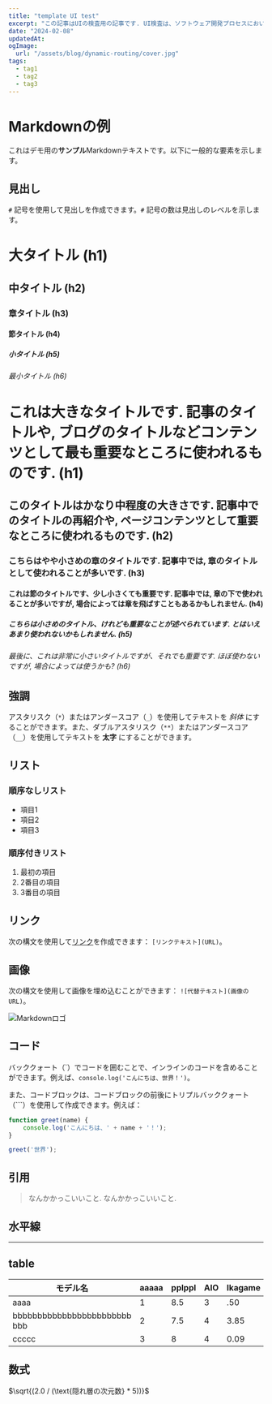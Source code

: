 ```yaml
---
title: "template UI test"
excerpt: "この記事はUIの検査用の記事です. UI検査は、ソフトウェア開発プロセスにおいて極めて重要な要素の一つです。ユーザーインターフェース（UI）は、ユーザーがシステムとやり取りする主要な手段であり、その品質が直接ユーザーエクスペリエンスに影響を与えます。そのため、UI検査はソフトウェア製品の成功に欠かせないプロセスとなっています。UI検査の目的は、ユーザーが直面する可能性のある問題や不具合を特定し、それらを修正してユーザーエクスペリエンスを向上させることです。検査は、様々な観点から行われます。例えば、UIのデザインやレイアウトが視覚的に魅力的であるかどうか、ユーザーが予想通りにシステムとやり取りできるかどうか、機能が適切に動作しているかどうかなどです。 UI検査には、人手による手動テストや自動化されたテストなど、さまざまな手法があります。手動テストでは、テスターがアプリケーションを操作し、様々なシナリオを通じてUIの挙動や外観を評価します。一方、自動化されたテストでは、スクリプトやツールを使用してテストケースを実行し、結果を自動的に評価します。どちらの手法も利点と欠点があり、プロジェクトのニーズや制約に応じて適切なものを選択する必要があります。 UI検査は、アプリケーションの開発サイクルの早い段階から開始されるべきです。これにより、問題や不具合が早期に発見され、修正されることで、開発コストを削減し、製品の品質を向上させることができます。また、定期的な検査とテストを行うことで、アプリケーションの品質を維持し、ユーザー満足度を高めることができます。最後に、UI検査は単なるチェックボックスのタスクではなく、製品の成功に直結する重要な活動であることを強調しておきたいです。良好なユーザーエクスペリエンスは、製品やサービスの競争力を高める上で不可欠であり、UI検査はその実現に向けた重要な一歩となります。"
date: "2024-02-08"
updatedAt: 
ogImage:
  url: "/assets/blog/dynamic-routing/cover.jpg"
tags:
  - tag1
  - tag2
  - tag3
---
```



# Markdownの例

これはデモ用の**サンプル**Markdownテキストです。以下に一般的な要素を示します。

## 見出し

`#` 記号を使用して見出しを作成できます。`#` 記号の数は見出しのレベルを示します。

# 大タイトル (h1)
## 中タイトル (h2)
### 章タイトル (h3)
#### 節タイトル (h4)
##### 小タイトル (h5)
###### 最小タイトル (h6)

# これは大きなタイトルです. 記事のタイトルや, ブログのタイトルなどコンテンツとして最も重要なところに使われるものです. (h1)
## このタイトルはかなり中程度の大きさです. 記事中でのタイトルの再紹介や, ページコンテンツとして重要なところに使われるものです. (h2)
### こちらはやや小さめの章のタイトルです. 記事中では, 章のタイトルとして使われることが多いです. (h3)
#### これは節のタイトルです、少し小さくても重要です. 記事中では, 章の下で使われることが多いですが, 場合によっては章を飛ばすこともあるかもしれません. (h4)
##### こちらは小さめのタイトル、けれども重要なことが述べられています. とはいえあまり使われないかもしれません. (h5)
###### 最後に、これは非常に小さいタイトルですが、それでも重要です. ほぼ使わないですが, 場合によっては使うかも? (h6)

## 強調

アスタリスク（`*`）またはアンダースコア（`_`）を使用してテキストを *斜体* にすることができます。また、ダブルアスタリスク（`**`）またはアンダースコア（`__`）を使用してテキストを **太字** にすることができます。

## リスト

### 順序なしリスト
- 項目1
- 項目2
- 項目3

### 順序付きリスト
1. 最初の項目
2. 2番目の項目
3. 3番目の項目

## リンク

次の構文を使用して[リンク](https://www.example.com)を作成できます： `[リンクテキスト](URL)`。

## 画像

次の構文を使用して画像を埋め込むことができます： `![代替テキスト](画像のURL)`。

![Markdownロゴ](https://markdown-here.com/img/icon256.png)

## コード

バッククォート（\`）でコードを囲むことで、インラインのコードを含めることができます。例えば、`console.log('こんにちは、世界！')`。

また、コードブロックは、コードブロックの前後にトリプルバッククォート（\`\`\`）を使用して作成できます。例えば：

```javascript
function greet(name) {
    console.log('こんにちは、' + name + '！');
}

greet('世界');
```

## 引用

> なんかかっこいいこと.
> なんかかっこいいこと.

## 水平線

---

## table

| モデル名                         | aaaaa | pplppl | AIO | Ikagame |
|------------------------------|----|-----|---|------|
| aaaa                         | 1  | 8.5 | 3 | .50  |
| bbbbbbbbbbbbbbbbbbbbbbbb bbb | 2  | 7.5 | 4 | 3.85 |
| ccccc                        | 3  | 8   | 4 | 0.09 |



## 数式

$\sqrt{(2.0 / (\text{隠れ層の次元数} * 5))}$